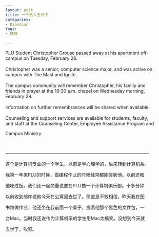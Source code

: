 ```yaml
---
layout: post
title: 一个熟人去世了
categories:
- Diandian
tags:
- 精神

---
```

PLU Student&nbsp;Christopher&nbsp;Grouse&nbsp;passed away at his apartment off-
<br />campus on Tuesday, February 28.
<br />
<br />Christopher&nbsp;was a senior, computer science major, and was active on
<br />campus with The Mast and Ignite.
<br />
<br />The campus community will remember&nbsp;Christopher, his family and
<br />friends in prayer at the 10:30 a.m. chapel on Wednesday morning,
<br />February 29.
<br />
<br />Information on further remembrances will be shared when available.
<br />
<br />Counseling and support services are available for students, faculty,
<br />and staff at the Counseling Center, Employee Assistance Program and
<br />
<p>Campus Ministry.</p>
<p><br /></p>
<p>————————————————————————————————</p>
<p>这个是计算机专业的一个学生，以前是学心理学的，后来转到计算机系。</p>
<p>我第一年来PLU的时候，做编程作业的时候经常都能碰到他。以前还和</p>
<p>他吃过饭。我们还一起商量说要在PLU搞一个计算机俱乐部。十多分钟</p>
<p>以前收到邮件说他今天在公寓里去世了。简直是不敢相信，昨天我在图</p>
<p>书馆做作业，他还坐在我前面一个桌子，提着他那个黑色的文件包，一</p>
<p>台Mac。当时我还说作为计算机系的学生用Mac太搞笑。没想到今天就</p>
<p>去世了。唉呀。</p>
<p></p>
